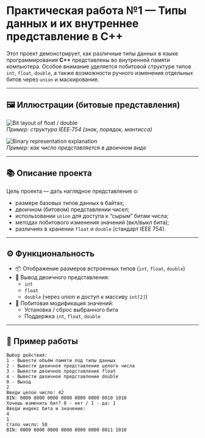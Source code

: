 # Практическая работа №1 — Типы данных и их внутреннее представление в C++

Этот проект демонстрирует, как различные типы данных в языке программирования **C++** представлены во внутренней памяти компьютера. Особое внимание уделяется побитовой структуре типов `int`, `float`, `double`, а также возможности ручного изменения отдельных битов через `union` и маскирование.

---

## 🖼 Иллюстрации (битовые представления)

![Bit layout of float / double](https://courses.grainger.illinois.edu/cs357/sp2020/assets/img/figs/ieee_single.png)  
*Пример: структура IEEE‑754 (знак, порядок, мантисса)*

![Binary representation explanation](https://cdn.hashnode.com/res/hashnode/image/upload/v1626436105370/WXrBDKpwD.png)  
*Пример: как число представляется в двоичном виде*

---

## 📚 Описание проекта

Цель проекта — дать наглядное представление о:

- размере базовых типов данных в байтах;  
- двоичном (битовом) представлении чисел;  
- использовании `union` для доступа к “сырым” битам числа;  
- методах побитового изменения значений (вкл/выкл бита);  
- различиях в хранении `float` и `double` (стандарт IEEE 754).

---

## ⚙️ Функциональность

- 📦 Отображение размеров встроенных типов (`int`, `float`, `double`)  
- 🔢 Вывод двоичного представления:  
  - `int`  
  - `float`  
  - `double` (через union и доступ к массиву `int[2]`)  
- 🧰 Побитовая модификация значений:  
  - Установка / сброс выбранного бита  
  - Поддержка `int`, `float`, `double`

---

## 📸 Пример работы

```text
Выбор действия:
1 - Вывести объём памяти под типы данных
2 - Вывести двоичное представление целого числа
3 - Вывести двоичное представление float
4 - Вывести двоичное представление double
0 - Выход
2
Введи целое число: 42  
BIN: 0000 0000 0000 0000 0000 0000 0010 1010  
Хочешь изменить бит? 0 - нет / 1 - да: 1  
Введи индекс бита и значение:
4
1  
Стало число: 50  
BIN: 0000 0000 0000 0000 0000 0000 0011 1010  
